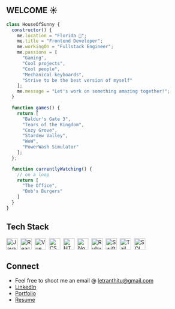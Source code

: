 ## WELCOME ☀️
```js
class HouseOfSunny {
  constructor() {
    me.location = "Florida 🍊";
    me.title = "Frontend Developer";
    me.workingOn = "Fullstack Engineer";
    me.passions = [
      "Gaming",
      "Cool projects",
      "Cool people",
      "Mechanical keyboards",
      "Strive to be the best version of myself"
    ];
    me.message = "Let's work on something amazing together!";
  }

  function games() {
    return [
      "Baldur's Gate 3",
      "Tears of the Kingdom",
      "Cozy Grove",
      "Stardew Valley",
      "WoW",
      "PowerWash Simulator"
    ];
  };

  function currentlyWatching() {
    // on a loop
    return [
      "The Office",
      "Bob's Burgers"
    ]
  }
}
```

## Tech Stack
<p>
  <img title="Javascript" src="https://upload.wikimedia.org/wikipedia/commons/6/6a/JavaScript-logo.png" width="30" height="30" />&nbsp;
  <img title="React" src="https://upload.wikimedia.org/wikipedia/commons/thumb/a/a7/React-icon.svg/1024px-React-icon.svg.png" width="30" height="30" />&nbsp;
  <img title="Vue" src="https://upload.wikimedia.org/wikipedia/commons/thumb/9/95/Vue.js_Logo_2.svg/1024px-Vue.js_Logo_2.svg.png" width="30" height="30" />&nbsp;
  <img title="CSS" src="https://cdn.pixabay.com/photo/2017/08/05/11/16/logo-2582747_1280.png" width="30" height="30" />&nbsp;
  <img title="HTML" src="https://cdn.pixabay.com/photo/2017/08/05/11/16/logo-2582748_960_720.png" width="30" height="30" />&nbsp;
  <img title="Node.js" src="https://static-00.iconduck.com/assets.00/node-js-icon-454x512-nztofx17.png" width="30" height="30" />&nbsp;
  <img title="Ruby on Rails" src="https://upload.wikimedia.org/wikipedia/commons/thumb/7/73/Ruby_logo.svg/2048px-Ruby_logo.svg.png" width="30" height="30" />&nbsp;
  <img title="Swift" src="https://developer.apple.com/swift/images/swift-og.png" width="30" height="30" />&nbsp;
  <img title="TailwindCSS" src="https://logowik.com/content/uploads/images/tailwind-css3232.logowik.com.webp" width="30" height="30" />&nbsp;
  <img title="SQL" src="https://c8.alamy.com/comp/R5MRKR/sql-database-icon-logo-design-ui-or-ux-app-R5MRKR.jpg" width="30" height="30" />&nbsp;
</p>

## Connect
- Feel free to shoot me an email @ letranthitu@gmail.com
- [LinkedIn](https://www.linkedin.com/in/tle-sunny/)
- [Portfolio](https://sunny-le-portfolio.vercel.app/)
- [Resume](https://sunny-le-portfolio.vercel.app/assets/resume-6f485af1.pdf)

